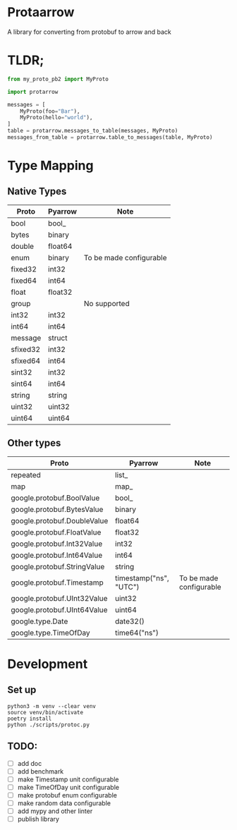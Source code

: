 # Protaarrow

A library for converting from protobuf to arrow and back 

# TLDR;

```python
from my_proto_pb2 import MyProto

import protarrow

messages = [
    MyProto(foo="Bar"),
    MyProto(hello="world"),
]
table = protarrow.messages_to_table(messages, MyProto)
messages_from_table = protarrow.table_to_messages(table, MyProto)
```

# Type Mapping

## Native Types

| Proto    | Pyarrow | Note                    |
|----------|---------|-------------------------|
| bool     | bool_   |                         |
| bytes    | binary  |                         |
| double   | float64 |                         |
| enum     | binary  | To be made configurable |
| fixed32  | int32   |                         |
| fixed64  | int64   |                         |
| float    | float32 |                         |
| group    |         | No supported            |
| int32    | int32   |                         |
| int64    | int64   |                         |
| message  | struct  |                         |
| sfixed32 | int32   |                         |
| sfixed64 | int64   |                         |
| sint32   | int32   |                         |
| sint64   | int64   |                         |
| string   | string  |                         |
| uint32   | uint32  |                         |
| uint64   | uint64  |                         |

## Other types


| Proto                       | Pyarrow                | Note                    |
|-----------------------------|------------------------|-------------------------|
| repeated                    | list_                  |                         |
| map                         | map_                   |                         |
| google.protobuf.BoolValue   | bool_                  |                         |
| google.protobuf.BytesValue  | binary                 |                         |
| google.protobuf.DoubleValue | float64                |                         |
| google.protobuf.FloatValue  | float32                |                         |
| google.protobuf.Int32Value  | int32                  |                         |
| google.protobuf.Int64Value  | int64                  |                         |
| google.protobuf.StringValue | string                 |                         |
| google.protobuf.Timestamp   | timestamp("ns", "UTC") | To be made configurable |
| google.protobuf.UInt32Value | uint32                 |                         |
| google.protobuf.UInt64Value | uint64                 |                         |
| google.type.Date            | date32()               |                         |
| google.type.TimeOfDay       | time64("ns")           |                         |




# Development

## Set up

```shell
python3 -m venv --clear venv
source venv/bin/activate
poetry install
python ./scripts/protoc.py
```

## TODO:

* [ ] add doc
* [ ] add benchmark
* [ ] make Timestamp unit configurable
* [ ] make TimeOfDay unit configurable
* [ ] make protobuf enum configurable
* [ ] make random data configurable
* [ ] add mypy and other linter
* [ ] publish library